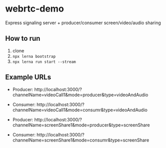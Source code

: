 # webrtc-demo
Express signaling server + producer/consumer screen/video/audio sharing

## How to run

1. clone
1. `npx lerna bootstrap`
1. `npx lerna run start --stream`

## Example URLs

* Producer: http://localhost:3000/?channelName=videoCall1&mode=producer&type=videoAndAudio
* Consumer: http://localhost:3000/?channelName=videoCall1&mode=consumr&type=videoAndAudio

* Producer: http://localhost:3000/?channelName=screenShare1&mode=producer&type=screenShare
* Consumer: http://localhost:3000/?channelName=screenShare1&mode=consumr&type=screenShare
